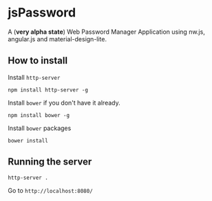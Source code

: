 # jsPassword
A (**very alpha state**) Web Password Manager Application using nw.js, angular.js and material-design-lite.

## How to install
Install `http-server`

`npm install http-server -g`

Install `bower` if you don't have it already.

`npm install bower -g`

Install `bower` packages

`bower install`

## Running the server

`http-server .`

Go to `http://localhost:8080/`
